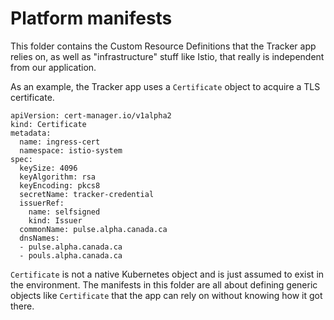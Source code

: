 # Platform manifests

This folder contains the Custom Resource Definitions that the Tracker app relies on, as well as "infrastructure" stuff like Istio, that really is independent from our application.

As an example, the Tracker app uses a `Certificate` object to acquire a TLS certificate. 

```
apiVersion: cert-manager.io/v1alpha2
kind: Certificate
metadata:
  name: ingress-cert
  namespace: istio-system
spec:
  keySize: 4096
  keyAlgorithm: rsa
  keyEncoding: pkcs8
  secretName: tracker-credential
  issuerRef:
    name: selfsigned
    kind: Issuer
  commonName: pulse.alpha.canada.ca
  dnsNames:
  - pulse.alpha.canada.ca
  - pouls.alpha.canada.ca
```

`Certificate` is not a native Kubernetes object and is just assumed to exist in the environment. The manifests in this folder are all about defining generic objects like `Certificate` that the app can rely on without knowing how it got there.
